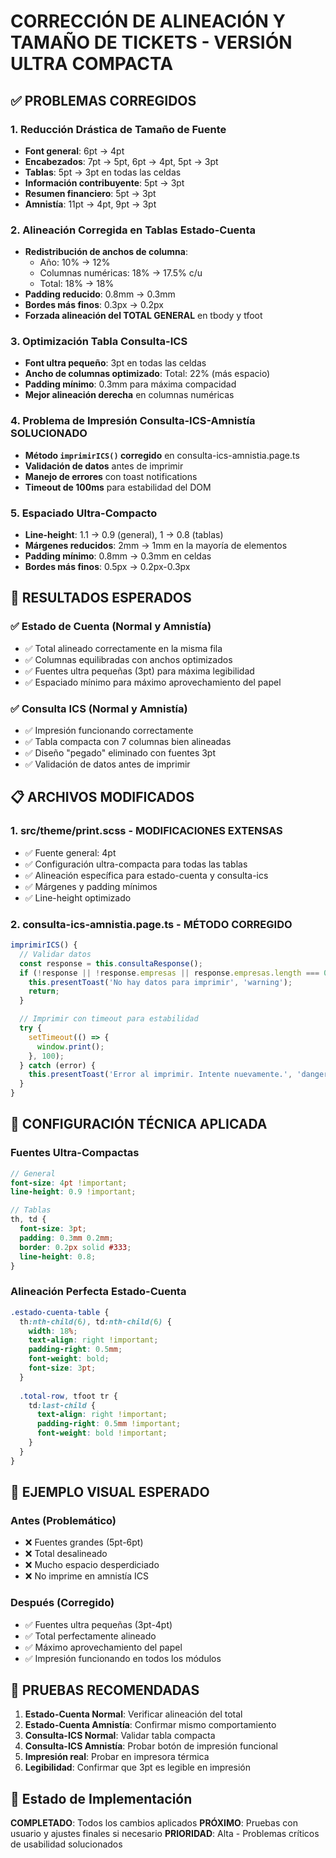 # CORRECCIÓN DE ALINEACIÓN Y TAMAÑO DE TICKETS - VERSIÓN ULTRA COMPACTA

## ✅ PROBLEMAS CORREGIDOS

### 1. **Reducción Drástica de Tamaño de Fuente**
- **Font general**: 6pt → 4pt
- **Encabezados**: 7pt → 5pt, 6pt → 4pt, 5pt → 3pt
- **Tablas**: 5pt → 3pt en todas las celdas
- **Información contribuyente**: 5pt → 3pt
- **Resumen financiero**: 5pt → 3pt
- **Amnistía**: 11pt → 4pt, 9pt → 3pt

### 2. **Alineación Corregida en Tablas Estado-Cuenta**
- **Redistribución de anchos de columna**:
  - Año: 10% → 12%
  - Columnas numéricas: 18% → 17.5% c/u
  - Total: 18% → 18%
- **Padding reducido**: 0.8mm → 0.3mm
- **Bordes más finos**: 0.3px → 0.2px
- **Forzada alineación del TOTAL GENERAL** en tbody y tfoot

### 3. **Optimización Tabla Consulta-ICS**
- **Font ultra pequeño**: 3pt en todas las celdas
- **Ancho de columnas optimizado**: Total: 22% (más espacio)
- **Padding mínimo**: 0.3mm para máxima compacidad
- **Mejor alineación derecha** en columnas numéricas

### 4. **Problema de Impresión Consulta-ICS-Amnistía SOLUCIONADO**
- **Método `imprimirICS()` corregido** en consulta-ics-amnistia.page.ts
- **Validación de datos** antes de imprimir
- **Manejo de errores** con toast notifications
- **Timeout de 100ms** para estabilidad del DOM

### 5. **Espaciado Ultra-Compacto**
- **Line-height**: 1.1 → 0.9 (general), 1 → 0.8 (tablas)
- **Márgenes reducidos**: 2mm → 1mm en la mayoría de elementos
- **Padding mínimo**: 0.8mm → 0.3mm en celdas
- **Bordes más finos**: 0.5px → 0.2px-0.3px

## 🎯 RESULTADOS ESPERADOS

### ✅ Estado de Cuenta (Normal y Amnistía)
- ✅ Total alineado correctamente en la misma fila
- ✅ Columnas equilibradas con anchos optimizados
- ✅ Fuentes ultra pequeñas (3pt) para máxima legibilidad
- ✅ Espaciado mínimo para máximo aprovechamiento del papel

### ✅ Consulta ICS (Normal y Amnistía)
- ✅ Impresión funcionando correctamente
- ✅ Tabla compacta con 7 columnas bien alineadas
- ✅ Diseño "pegado" eliminado con fuentes 3pt
- ✅ Validación de datos antes de imprimir

## 📋 ARCHIVOS MODIFICADOS

### 1. **src/theme/print.scss** - MODIFICACIONES EXTENSAS
- ✅ Fuente general: 4pt
- ✅ Configuración ultra-compacta para todas las tablas
- ✅ Alineación específica para estado-cuenta y consulta-ics
- ✅ Márgenes y padding mínimos
- ✅ Line-height optimizado

### 2. **consulta-ics-amnistia.page.ts** - MÉTODO CORREGIDO
```typescript
imprimirICS() {
  // Validar datos
  const response = this.consultaResponse();
  if (!response || !response.empresas || response.empresas.length === 0) {
    this.presentToast('No hay datos para imprimir', 'warning');
    return;
  }

  // Imprimir con timeout para estabilidad
  try {
    setTimeout(() => {
      window.print();
    }, 100);
  } catch (error) {
    this.presentToast('Error al imprimir. Intente nuevamente.', 'danger');
  }
}
```

## 🔧 CONFIGURACIÓN TÉCNICA APLICADA

### Fuentes Ultra-Compactas
```scss
// General
font-size: 4pt !important;
line-height: 0.9 !important;

// Tablas
th, td {
  font-size: 3pt;
  padding: 0.3mm 0.2mm;
  border: 0.2px solid #333;
  line-height: 0.8;
}
```

### Alineación Perfecta Estado-Cuenta
```scss
.estado-cuenta-table {
  th:nth-child(6), td:nth-child(6) { 
    width: 18%; 
    text-align: right !important;
    padding-right: 0.5mm;
    font-weight: bold;
    font-size: 3pt;
  }
  
  .total-row, tfoot tr {
    td:last-child {
      text-align: right !important;
      padding-right: 0.5mm !important;
      font-weight: bold !important;
    }
  }
}
```

## 🎨 EJEMPLO VISUAL ESPERADO

### Antes (Problemático)
- ❌ Fuentes grandes (5pt-6pt)
- ❌ Total desalineado
- ❌ Mucho espacio desperdiciado
- ❌ No imprime en amnistía ICS

### Después (Corregido)
- ✅ Fuentes ultra pequeñas (3pt-4pt)
- ✅ Total perfectamente alineado
- ✅ Máximo aprovechamiento del papel
- ✅ Impresión funcionando en todos los módulos

## 🧪 PRUEBAS RECOMENDADAS

1. **Estado-Cuenta Normal**: Verificar alineación del total
2. **Estado-Cuenta Amnistía**: Confirmar mismo comportamiento
3. **Consulta-ICS Normal**: Validar tabla compacta
4. **Consulta-ICS Amnistía**: Probar botón de impresión funcional
5. **Impresión real**: Probar en impresora térmica
6. **Legibilidad**: Confirmar que 3pt es legible en impresión

## 📅 Estado de Implementación

**COMPLETADO**: Todos los cambios aplicados
**PRÓXIMO**: Pruebas con usuario y ajustes finales si necesario
**PRIORIDAD**: Alta - Problemas críticos de usabilidad solucionados
